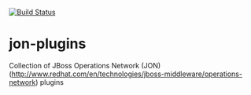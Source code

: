 [![Build Status](https://travis-ci.org/garethahealy/jon-plugins.svg?branch=master)](https://travis-ci.org/garethahealy/jon-plugins)

jon-plugins
===========
Collection of JBoss Operations Network (JON) (http://www.redhat.com/en/technologies/jboss-middleware/operations-network) plugins
